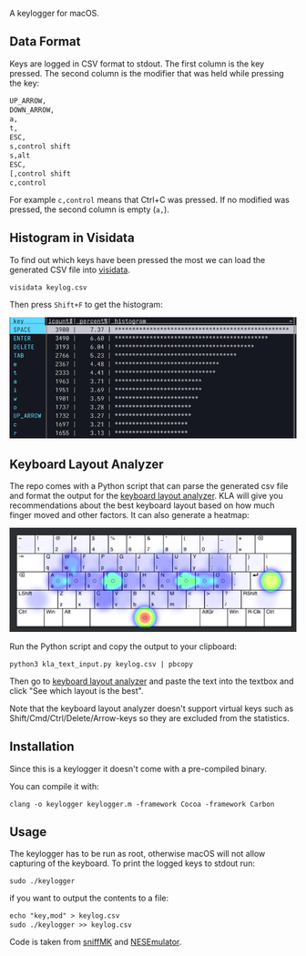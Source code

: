A keylogger for macOS.

## Data Format

Keys are logged in CSV format to stdout. The first column is the key pressed. The second column is the modifier that was held while pressing the key:

```
UP_ARROW,
DOWN_ARROW,
a,
t,
ESC,
s,control shift 
s,alt 
ESC,
[,control shift 
c,control
```

For example `c,control` means that Ctrl+C was pressed. If no modified was pressed, the second column is empty (`a,`).

## Histogram in Visidata

To find out which keys have been pressed the most we can load the generated CSV file into [visidata](https://www.visidata.org/).

```
visidata keylog.csv
```

Then press `Shift+F` to get the histogram:

![visidata](/visidata.png?raw=true)

## Keyboard Layout Analyzer

The repo comes with a Python script that can parse the generated csv file and format the output for the [keyboard layout analyzer](https://stevep99.github.io/keyboard-layout-analyzer/). KLA will give you recommendations about the best keyboard layout based on how much finger moved and other factors. It can also generate a heatmap:

![heatmap](/kla-heatmap.png?raw=true)

Run the Python script and copy the output to your clipboard:

```
python3 kla_text_input.py keylog.csv | pbcopy
```

Then go to [keyboard layout analyzer](https://stevep99.github.io/keyboard-layout-analyzer/) and paste the text into the textbox and click "See which layout is the best".

Note that the keyboard layout analyzer doesn't support virtual keys such as Shift/Cmd/Ctrl/Delete/Arrow-keys so they are excluded from the statistics.

## Installation

Since this is a keylogger it doesn't come with a pre-compiled binary.

You can compile it with:

```
clang -o keylogger keylogger.m -framework Cocoa -framework Carbon
```

## Usage

The keylogger has to be run as root, otherwise macOS will not allow capturing of the keyboard. To print the logged keys to stdout run:

```
sudo ./keylogger
```

if you want to output the contents to a file:

```
echo "key,mod" > keylog.csv
sudo ./keylogger >> keylog.csv
```

Code is taken from [sniffMK](https://github.com/objective-see/sniffMK/blob/master/sniffMK/sniffMK.m) and [NESEmulator](https://github.com/fredyshox/NESEmulator/blob/de0c574091a9c1f7e7713ea22f30dd0dd49b8dfb/Client/Cocoa/Sources/KeyCodeFormatter.m).
